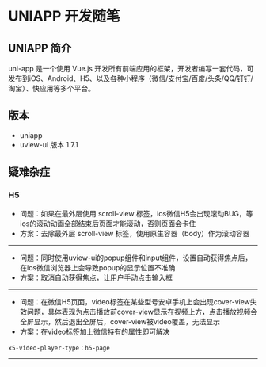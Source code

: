 # UNIAPP 开发随笔
## UNIAPP 简介
uni-app 是一个使用 Vue.js 开发所有前端应用的框架，开发者编写一套代码，可发布到iOS、Android、H5、以及各种小程序（微信/支付宝/百度/头条/QQ/钉钉/淘宝）、快应用等多个平台。
## 版本
* uniapp
* uview-ui 版本 1.7.1
## 疑难杂症
### H5
* 问题：如果在最外层使用 scroll-view 标签，ios微信H5会出现滚动BUG，等ios的滚动动画全部结束后页面才能滚动，否则页面会卡住
* 方案：去除最外层 scroll-view 标签，使用原生容器（body）作为滚动容器
------
* 问题：同时使用uview-ui的popup组件和input组件，设置自动获得焦点后，在ios微信浏览器上会导致popup的显示位置不准确
* 方案：取消自动获得焦点，让用户手动点击输入框
------
* 问题：在微信H5页面，video标签在某些型号安卓手机上会出现cover-view失效问题，具体表现为点击播放前cover-view显示在视频上方，点击播放视频会全屏显示，然后退出全屏后，cover-view被video覆盖，无法显示
* 方案：在video标签加上微信特有的属性即可解决
```
x5-video-player-type：h5-page
```
------